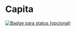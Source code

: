 # Capita

[![Badge para status (opcional)](https://img.shields.io/badge/status-em%20desenvolvimento-yellow)](https://github.com/gabrielleaosb/capita)  
